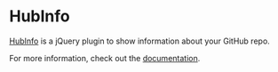 # HubInfo

[HubInfo](http://projects.jga.me/hubinfo/) is a jQuery plugin to show information about your GitHub repo. 

For more information, check out the [documentation](http://projects.jga.me/hubinfo/).
